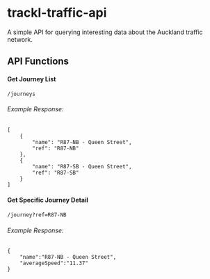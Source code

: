 trackl-traffic-api
======

A simple API for querying interesting data about the Auckland traffic network.


## API Functions

#### Get Journey List

`/journeys`

###### Example Response:


    [
        {
            "name": "R87-NB - Queen Street",
            "ref": "R87-NB"
        },
        {
            "name": "R87-SB - Queen Street",
            "ref": "R87-SB"
        }
    ]

#### Get Specific Journey Detail

`/journey?ref=R87-NB`

###### Example Response:

    {
		"name":"R87-NB - Queen Street",
		"averageSpeed":"11.37"
    }